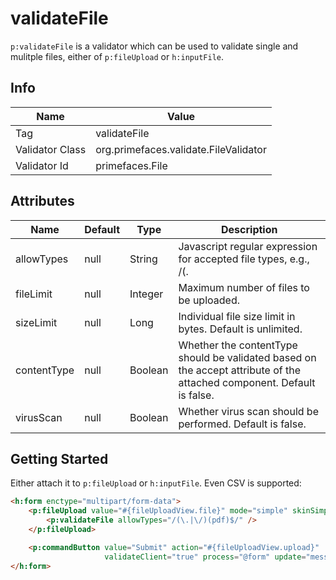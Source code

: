 # validateFile

`p:validateFile` is a validator which can be used to validate single and mulitple files, either of `p:fileUpload` or `h:inputFile`.

## Info

| Name             | Value                                         |
|------------------|-----------------------------------------------|
| Tag              | validateFile                                  |
| Validator Class  | org.primefaces.validate.FileValidator         |
| Validator Id     | primefaces.File                               |

## Attributes

| Name           | Default | Type    | Description     |
|----------------| ------- |---------| ----------------- |
| allowTypes     | null    | String  | Javascript regular expression for accepted file types, e.g., /(\.|\/)(gif|jpeg|jpg|png)$/
| fileLimit      | null    | Integer | Maximum number of files to be uploaded.
| sizeLimit      | null    | Long    | Individual file size limit in bytes. Default is unlimited.
| contentType    | null    | Boolean | Whether the contentType should be validated based on the accept attribute of the attached component. Default is false.
| virusScan      | null    | Boolean | Whether virus scan should be performed. Default is false.

## Getting Started
Either attach it to `p:fileUpload` or `h:inputFile`. Even CSV is supported:

```html
<h:form enctype="multipart/form-data">
    <p:fileUpload value="#{fileUploadView.file}" mode="simple" skinSimple="true">
        <p:validateFile allowTypes="/(\.|\/)(pdf)$/" />
    </p:fileUpload>

    <p:commandButton value="Submit" action="#{fileUploadView.upload}"
                     validateClient="true" process="@form" update="messages"/>
</h:form>
```
